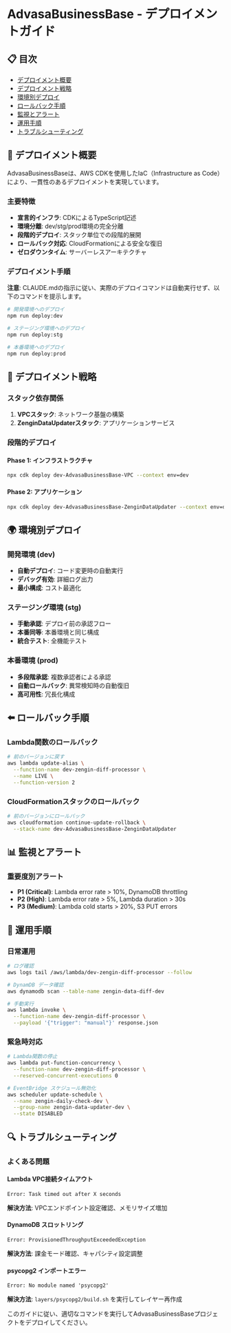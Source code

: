# AdvasaBusinessBase - デプロイメントガイド

## 📋 目次

- [デプロイメント概要](#デプロイメント概要)
- [デプロイメント戦略](#デプロイメント戦略)
- [環境別デプロイ](#環境別デプロイ)
- [ロールバック手順](#ロールバック手順)
- [監視とアラート](#監視とアラート)
- [運用手順](#運用手順)
- [トラブルシューティング](#トラブルシューティング)

## 🚀 デプロイメント概要

AdvasaBusinessBaseは、AWS CDKを使用したIaC（Infrastructure as Code）により、一貫性のあるデプロイメントを実現しています。

### 主要特徴

- **宣言的インフラ**: CDKによるTypeScript記述
- **環境分離**: dev/stg/prod環境の完全分離
- **段階的デプロイ**: スタック単位での段階的展開
- **ロールバック対応**: CloudFormationによる安全な復旧
- **ゼロダウンタイム**: サーバーレスアーキテクチャ

### デプロイメント手順

**注意**: CLAUDE.mdの指示に従い、実際のデプロイコマンドは自動実行せず、以下のコマンドを提示します。

```bash
# 開発環境へのデプロイ
npm run deploy:dev

# ステージング環境へのデプロイ
npm run deploy:stg  

# 本番環境へのデプロイ
npm run deploy:prod
```

## 📐 デプロイメント戦略

### スタック依存関係

1. **VPCスタック**: ネットワーク基盤の構築
2. **ZenginDataUpdaterスタック**: アプリケーションサービス

### 段階的デプロイ

#### Phase 1: インフラストラクチャ
```bash
npx cdk deploy dev-AdvasaBusinessBase-VPC --context env=dev
```

#### Phase 2: アプリケーション  
```bash
npx cdk deploy dev-AdvasaBusinessBase-ZenginDataUpdater --context env=dev
```

## 🌍 環境別デプロイ

### 開発環境 (dev)
- **自動デプロイ**: コード変更時の自動実行
- **デバッグ有効**: 詳細ログ出力
- **最小構成**: コスト最適化

### ステージング環境 (stg)  
- **手動承認**: デプロイ前の承認フロー
- **本番同等**: 本番環境と同じ構成
- **統合テスト**: 全機能テスト

### 本番環境 (prod)
- **多段階承認**: 複数承認者による承認
- **自動ロールバック**: 異常検知時の自動復旧  
- **高可用性**: 冗長化構成

## ⬅️ ロールバック手順

### Lambda関数のロールバック
```bash
# 前のバージョンに戻す
aws lambda update-alias \
  --function-name dev-zengin-diff-processor \
  --name LIVE \
  --function-version 2
```

### CloudFormationスタックのロールバック
```bash
# 前のバージョンにロールバック
aws cloudformation continue-update-rollback \
  --stack-name dev-AdvasaBusinessBase-ZenginDataUpdater
```

## 📊 監視とアラート

### 重要度別アラート
- **P1 (Critical)**: Lambda error rate > 10%, DynamoDB throttling
- **P2 (High)**: Lambda error rate > 5%, Lambda duration > 30s  
- **P3 (Medium)**: Lambda cold starts > 20%, S3 PUT errors

## 🔧 運用手順

### 日常運用
```bash
# ログ確認
aws logs tail /aws/lambda/dev-zengin-diff-processor --follow

# DynamDB データ確認
aws dynamodb scan --table-name zengin-data-diff-dev

# 手動実行
aws lambda invoke \
  --function-name dev-zengin-diff-processor \
  --payload '{"trigger": "manual"}' response.json
```

### 緊急時対応
```bash
# Lambda関数の停止
aws lambda put-function-concurrency \
  --function-name dev-zengin-diff-processor \
  --reserved-concurrent-executions 0

# EventBridge スケジュール無効化
aws scheduler update-schedule \
  --name zengin-daily-check-dev \
  --group-name zengin-data-updater-dev \
  --state DISABLED
```

## 🔍 トラブルシューティング

### よくある問題

#### Lambda VPC接続タイムアウト
```
Error: Task timed out after X seconds
```
**解決方法**: VPCエンドポイント設定確認、メモリサイズ増加

#### DynamoDB スロットリング
```
Error: ProvisionedThroughputExceededException
```
**解決方法**: 課金モード確認、キャパシティ設定調整

#### psycopg2 インポートエラー
```
Error: No module named 'psycopg2'
```
**解決方法**: `layers/psycopg2/build.sh` を実行してレイヤー再作成

このガイドに従い、適切なコマンドを実行してAdvasaBusinessBaseプロジェクトをデプロイしてください。